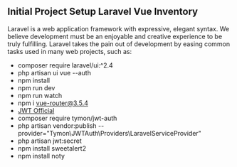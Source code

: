 ## Initial Project Setup Laravel Vue Inventory

Laravel is a web application framework with expressive, elegant syntax. We believe development must be an enjoyable and creative experience to be truly fulfilling. Laravel takes the pain out of development by easing common tasks used in many web projects, such as:

- composer require laravel/ui:^2.4
- php artisan ui vue --auth
- npm install
- npm run dev
- npm run watch
- npm i vue-router@3.5.4
- [JWT Official](https://jwt-auth.readthedocs.io/en/develop/)
- composer require tymon/jwt-auth
- php artisan vendor:publish --provider="Tymon\JWTAuth\Providers\LaravelServiceProvider"
- php artisan jwt:secret
- npm install sweetalert2
- npm install noty


